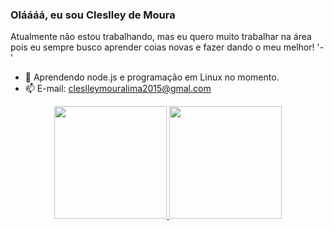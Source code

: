 ### Oláááá, eu sou Cleslley de Moura

 Atualmente não estou trabalhando, mas eu quero muito trabalhar na área pois eu sempre busco aprender coias novas e fazer dando o meu melhor! '-'
- 🌱 Aprendendo node.js e programação em Linux no momento.
- 📫 E-mail: cleslleymouralima2015@gmal.com
<div align="center">
        <a href="https://github.com/rafaballerini">
        <img height="180em" src="https://github-readme-stats.vercel.app/api?username=cleslleydemoura&show_icons=true&theme=dark&include_all_commits=true&count_private=true"/>
        <img height="180em" src="https://github-readme-stats.vercel.app/api/top-langs/?username=cleslleydemoura&layout=compact&langs_count=7&theme=dark"/>
      </div>
